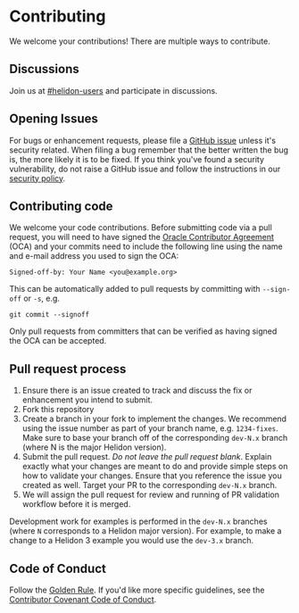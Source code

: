 
# Contributing

We welcome your contributions! There are multiple ways to contribute.

## Discussions

Join us at [#helidon-users](http://slack.helidon.io) and participate in discussions.

## Opening Issues

For bugs or enhancement requests, please file a [GitHub issue](https://github.com/helidon-io/helidon/issues) unless it's
security related. When filing a bug remember that the better written the bug is,
the more likely it is to be fixed. If you think you've found a security
vulnerability, do not raise a GitHub issue and follow the instructions in our
[security policy](./SECURITY.md).

## Contributing code

We welcome your code contributions. Before submitting code via a pull request,
you will need to have signed the [Oracle Contributor Agreement][OCA] (OCA) and
your commits need to include the following line using the name and e-mail
address you used to sign the OCA:

```text
Signed-off-by: Your Name <you@example.org>
```

This can be automatically added to pull requests by committing with `--sign-off`
or `-s`, e.g.

```text
git commit --signoff
```

Only pull requests from committers that can be verified as having signed the OCA
can be accepted.

## Pull request process

1. Ensure there is an issue created to track and discuss the fix or enhancement
   you intend to submit.
1. Fork this repository
1. Create a branch in your fork to implement the changes. We recommend using
   the issue number as part of your branch name, e.g. `1234-fixes`. Make sure to
   base your branch off of the corresponding `dev-N.x` branch (where N is the
   major Helidon version).
1. Submit the pull request. *Do not leave the pull request blank*. Explain exactly
   what your changes are meant to do and provide simple steps on how to validate
   your changes. Ensure that you reference the issue you created as well. Target
   your PR to the corresponding `dev-N.x` branch.
1. We will assign the pull request for review and running of PR validation workflow before it is merged.

Development work for examples is performed in the `dev-N.x` branches (where
`N` corresponds to a Helidon major version). For example, to make a change to
a Helidon 3 example you would use the `dev-3.x` branch.

## Code of Conduct

Follow the [Golden Rule](https://en.wikipedia.org/wiki/Golden_Rule). If you'd
like more specific guidelines, see the [Contributor Covenant Code of Conduct][COC].

[OCA]: https://oca.opensource.oracle.com
[COC]: https://www.contributor-covenant.org/version/1/4/code-of-conduct/
